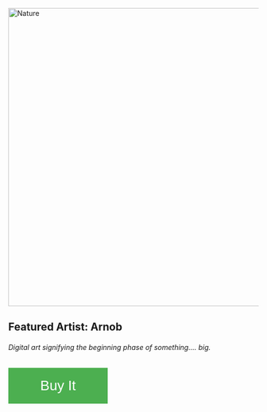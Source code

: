
<!-- Supports html tags https://demo.fwfh.dev/supported/tags.html -->
<!DOCTYPE html>
<html>
<head>
<meta name="viewport" content="width=device-width, initial-scale=1">
<style>
.responsive {
  max-width: 100%;
  height: auto;
}
.button {
  position: relative;
  background-color: #4CAF50;
  border: none;
  font-size: 28px;
  color: #FFFFFF;
  padding: 20px;
  width: 200px;
  text-align: center;
  transition-duration: 0.4s;
  text-decoration: none;
  overflow: hidden;
  cursor: pointer;
}

.button:after {
  content: "";
  background: #f1f1f1;
  display: block;
  position: absolute;
  padding-top: 300%;
  padding-left: 350%;
  opacity: 0;
  margin-left: -20px !important;
  margin-top: -120%;
  transition: all 0.8s
}
.button:hover {background: #39ccb6;}

.button:active:after {
  padding: 0;
  margin: 0;
  opacity: 1;
  transition: 0s
}
</style>
</head>
<body>
<a href="https://litemint.com/explore?n=0elycolz.litemint.store" style="text-decoration: none;">
<img src="https://litemint.azureedge.net/userdata/original-Dawn-GABW7FWNZYZUEJONO62SRQYIQXMT6WLXAJOSACM6LIBL2WINEMAY4YQW.gif" alt="Nature" class="responsive" width="600" height="400" />
</a>
<h2>Featured Artist: Arnob</h2>
</p>
<h6>Digital art signifying the beginning phase of something.... big.</h6>
<a href= "https://litemint.com/items/GABW7FWNZYZUEJONO62SRQYIQXMT6WLXAJOSACM6LIBL2WINEMAY4YQW/Dawn">
<button class="button">Buy It</button></a>
</body>
</html>
